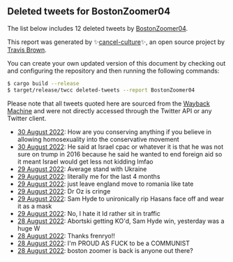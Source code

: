 ## Deleted tweets for BostonZoomer04

The list below includes 12 deleted tweets by
[BostonZoomer04](https://twitter.com/BostonZoomer04).



This report was generated by ✨[cancel-culture](https://github.com/travisbrown/cancel-culture)✨,
an open source project by [Travis Brown](https://twitter.com/travisbrown).

You can create your own updated version of this document by checking out and configuring the
repository and then running the following commands:

```bash
$ cargo build --release
$ target/release/twcc deleted-tweets --report BostonZoomer04
```

Please note that all tweets quoted here are sourced from the
[Wayback Machine](https://web.archive.org) and were not directly accessed through the Twitter API or
any Twitter client.

* [30 August 2022](https://web.archive.org/web/20220830001954/https://twitter.com/BostonZoomer04/status/1564406619018084352): How are you conserving anything if you believe in allowing homosexuality into the conservative movement <!--1564406619018084352-->
* [30 August 2022](https://web.archive.org/web/20220830003654/https://twitter.com/BostonZoomer04/status/1564403960357830657): He said at Israel cpac or whatever it is that he was not sure on trump in 2016 because he said he wanted to end foreign aid so it meant Israel would get less not kidding lmfao <!--1564403960357830657-->
* [29 August 2022](https://web.archive.org/web/20220829170553/https://twitter.com/BostonZoomer04/status/1564297935180939265): Average stand with Ukraine <!--1564297935180939265-->
* [29 August 2022](https://web.archive.org/web/20220829163340/https://twitter.com/BostonZoomer04/status/1564289853382066176): literally me for the last 4 months <!--1564289853382066176-->
* [29 August 2022](https://web.archive.org/web/20220829161949/https://twitter.com/BostonZoomer04/status/1564286240727367681): just leave england move to romania like tate <!--1564286240727367681-->
* [29 August 2022](https://web.archive.org/web/20220829161331/https://twitter.com/BostonZoomer04/status/1564284515941482498): Dr Oz is cringe <!--1564284515941482498-->
* [29 August 2022](https://web.archive.org/web/20220829233612/https://twitter.com/BostonZoomer04/status/1564227257761161217): Sam Hyde to unironically rip Hasans face off and wear it as a mask <!--1564227257761161217-->
* [29 August 2022](https://web.archive.org/web/20220829140156/https://twitter.com/BostonZoomer04/status/1564226837634506754): No, I hate it Id rather sit in traffic <!--1564226837634506754-->
* [28 August 2022](https://web.archive.org/web/20220829014027/https://twitter.com/BostonZoomer04/status/1564032320557957121): Abortski getting KO'd, Sam Hyde win, yesterday was a huge W <!--1564032320557957121-->
* [28 August 2022](https://web.archive.org/web/20220829075710/https://twitter.com/BostonZoomer04/status/1564030574519619584): Thanks frenryo!! <!--1564030574519619584-->
* [28 August 2022](https://web.archive.org/web/20220828191037/https://twitter.com/BostonZoomer04/status/1563967089983062023): I'm PROUD AS FUCK to be a COMMUNIST <!--1563967089983062023-->
* [28 August 2022](https://web.archive.org/web/20220828235234/https://twitter.com/BostonZoomer04/status/1563964067643117570): boston zoomer is back is anyone out there? <!--1563964067643117570-->
